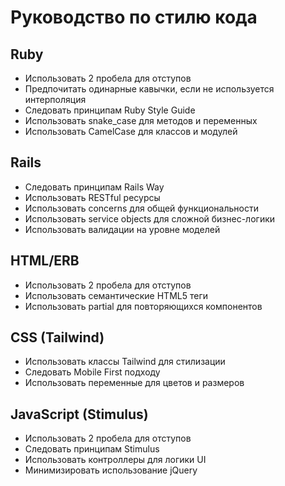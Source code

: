 # Руководство по стилю кода

## Ruby
- Использовать 2 пробела для отступов
- Предпочитать одинарные кавычки, если не используется интерполяция
- Следовать принципам Ruby Style Guide
- Использовать snake_case для методов и переменных
- Использовать CamelCase для классов и модулей

## Rails
- Следовать принципам Rails Way
- Использовать RESTful ресурсы
- Использовать concerns для общей функциональности
- Использовать service objects для сложной бизнес-логики
- Использовать валидации на уровне моделей

## HTML/ERB
- Использовать 2 пробела для отступов
- Использовать семантические HTML5 теги
- Использовать partial для повторяющихся компонентов

## CSS (Tailwind)
- Использовать классы Tailwind для стилизации
- Следовать Mobile First подходу
- Использовать переменные для цветов и размеров

## JavaScript (Stimulus)
- Использовать 2 пробела для отступов
- Следовать принципам Stimulus
- Использовать контроллеры для логики UI
- Минимизировать использование jQuery
